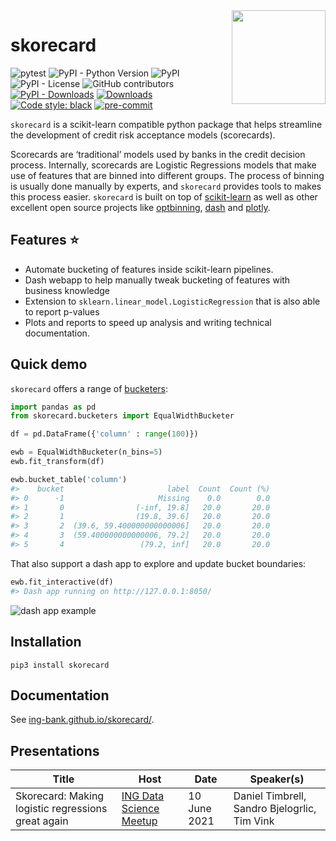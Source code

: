 <img src="https://github.com/ing-bank/skorecard/raw/main/docs/assets/img/skorecard_logo.svg" width="150" align="right">

# skorecard

<!-- ![pytest](https://github.com/ing-bank/skorecard/workflows/Release/badge.svg) -->
![pytest](https://github.com/ing-bank/skorecard/workflows/Development/badge.svg)
![PyPI - Python Version](https://img.shields.io/pypi/pyversions/skorecard)
![PyPI](https://img.shields.io/pypi/v/skorecard)
![PyPI - License](https://img.shields.io/pypi/l/skorecard)
![GitHub contributors](https://img.shields.io/github/contributors/ing-bank/skorecard)
[![PyPI - Downloads](https://img.shields.io/pypi/dm/skorecard)](#)
[![Downloads](https://pepy.tech/badge/skorecard)](https://pepy.tech/project/skorecard)
[![Code style: black](https://img.shields.io/badge/code%20style-black-000000.svg)](https://github.com/psf/black)
[![pre-commit](https://img.shields.io/badge/pre--commit-enabled-brightgreen?logo=pre-commit&logoColor=white)](https://github.com/pre-commit/pre-commit)

`skorecard` is a scikit-learn compatible python package that helps streamline the development of credit risk acceptance models (scorecards).

Scorecards are ‘traditional’ models used by banks in the credit decision process. Internally, scorecards are Logistic Regressions models that make use of features that are binned into different groups. The process of binning is usually done manually by experts, and `skorecard` provides tools to makes this process easier. `skorecard` is built on top of [scikit-learn](https://pypi.org/project/scikit-learn/) as well as other excellent open source projects like [optbinning](https://pypi.org/project/optbinning/), [dash](https://pypi.org/project/dash/) and [plotly](https://pypi.org/project/plotly/).

## Features ⭐

- Automate bucketing of features inside scikit-learn pipelines.
- Dash webapp to help manually tweak bucketing of features with business knowledge
- Extension to `sklearn.linear_model.LogisticRegression` that is also able to report p-values
- Plots and reports to speed up analysis and writing technical documentation.

## Quick demo

`skorecard` offers a range of [bucketers](https://ing-bank.github.io/skorecard/api/bucketers/OptimalBucketer/):

```python
import pandas as pd
from skorecard.bucketers import EqualWidthBucketer

df = pd.DataFrame({'column' : range(100)})

ewb = EqualWidthBucketer(n_bins=5)
ewb.fit_transform(df)

ewb.bucket_table('column')
#>    bucket                       label  Count  Count (%)
#> 0      -1                     Missing    0.0        0.0
#> 1       0                (-inf, 19.8]   20.0       20.0
#> 2       1                (19.8, 39.6]   20.0       20.0
#> 3       2  (39.6, 59.400000000000006]   20.0       20.0
#> 4       3  (59.400000000000006, 79.2]   20.0       20.0
#> 5       4                 (79.2, inf]   20.0       20.0
```

That also support a dash app to explore and update bucket boundaries:

```python
ewb.fit_interactive(df)
#> Dash app running on http://127.0.0.1:8050/
```

![dash app example](docs/assets/img/dash_app_unsupervised_bucketer.png)

## Installation

```shell
pip3 install skorecard
```

## Documentation

See [ing-bank.github.io/skorecard/](https://ing-bank.github.io/skorecard/).

## Presentations

| Title                                              | Host                    | Date         | Speaker(s)                                   |
|----------------------------------------------------|-------------------------|--------------|----------------------------------------------|
| Skorecard: Making logistic regressions great again | [ING Data Science Meetup](https://www.youtube.com/watch?v=UR_1XZxEuCw) | 10 June 2021 | Daniel Timbrell, Sandro Bjelogrlic, Tim Vink |
